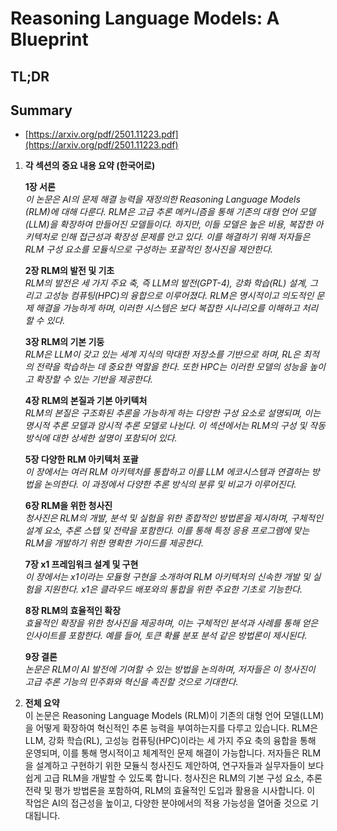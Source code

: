 # Reasoning Language Models: A Blueprint
## TL;DR
## Summary
- [https://arxiv.org/pdf/2501.11223.pdf](https://arxiv.org/pdf/2501.11223.pdf)

1. **각 섹션의 중요 내용 요약 (한국어로)**

   **1장 서론**  
   *이 논문은 AI의 문제 해결 능력을 재정의한 Reasoning Language Models (RLM)에 대해 다룬다. RLM은 고급 추론 메커니즘을 통해 기존의 대형 언어 모델(LLM)을 확장하여 만들어진 모델들이다. 하지만, 이들 모델은 높은 비용, 복잡한 아키텍처로 인해 접근성과 확장성 문제를 안고 있다. 이를 해결하기 위해 저자들은 RLM 구성 요소를 모듈식으로 구성하는 포괄적인 청사진을 제안한다.*

   **2장 RLM의 발전 및 기초**  
   *RLM의 발전은 세 가지 주요 축, 즉 LLM의 발전(GPT-4), 강화 학습(RL) 설계, 그리고 고성능 컴퓨팅(HPC)의 융합으로 이루어졌다. RLM은 명시적이고 의도적인 문제 해결을 가능하게 하며, 이러한 시스템은 보다 복잡한 시나리오를 이해하고 처리할 수 있다.*

   **3장 RLM의 기본 기둥**  
   *RLM은 LLM이 갖고 있는 세계 지식의 막대한 저장소를 기반으로 하며, RL은 최적의 전략을 학습하는 데 중요한 역할을 한다. 또한 HPC는 이러한 모델의 성능을 높이고 확장할 수 있는 기반을 제공한다.*

   **4장 RLM의 본질과 기본 아키텍처**  
   *RLM의 본질은 구조화된 추론을 가능하게 하는 다양한 구성 요소로 설명되며, 이는 명시적 추론 모델과 암시적 추론 모델로 나뉜다. 이 섹션에서는 RLM의 구성 및 작동 방식에 대한 상세한 설명이 포함되어 있다.*

   **5장 다양한 RLM 아키텍처 포괄**  
   *이 장에서는 여러 RLM 아키텍처를 통합하고 이를 LLM 에코시스템과 연결하는 방법을 논의한다. 이 과정에서 다양한 추론 방식의 분류 및 비교가 이루어진다.*

   **6장 RLM을 위한 청사진**  
   *청사진은 RLM의 개발, 분석 및 실험을 위한 종합적인 방법론을 제시하며, 구체적인 설계 요소, 추론 스텝 및 전략을 포함한다. 이를 통해 특정 응용 프로그램에 맞는 RLM을 개발하기 위한 명확한 가이드를 제공한다.*

   **7장 x1 프레임워크 설계 및 구현**  
   *이 장에서는 x1이라는 모듈형 구현을 소개하여 RLM 아키텍처의 신속한 개발 및 실험을 지원한다. x1은 클라우드 배포와의 통합을 위한 주요한 기초로 기능한다.*

   **8장 RLM의 효율적인 확장**  
   *효율적인 확장을 위한 청사진을 제공하며, 이는 구체적인 분석과 사례를 통해 얻은 인사이트를 포함한다. 예를 들어, 토큰 확률 분포 분석 같은 방법론이 제시된다.*

   **9장 결론**  
   *논문은 RLM이 AI 발전에 기여할 수 있는 방법을 논의하며, 저자들은 이 청사진이 고급 추론 기능의 민주화와 혁신을 촉진할 것으로 기대한다.*

2. **전체 요약**  
이 논문은 Reasoning Language Models (RLM)이 기존의 대형 언어 모델(LLM)을 어떻게 확장하여 혁신적인 추론 능력을 부여하는지를 다루고 있습니다. RLM은 LLM, 강화 학습(RL), 고성능 컴퓨팅(HPC)이라는 세 가지 주요 축의 융합을 통해 운영되며, 이를 통해 명시적이고 체계적인 문제 해결이 가능합니다. 저자들은 RLM을 설계하고 구현하기 위한 모듈식 청사진도 제안하여, 연구자들과 실무자들이 보다 쉽게 고급 RLM을 개발할 수 있도록 합니다. 청사진은 RLM의 기본 구성 요소, 추론 전략 및 평가 방법론을 포함하여, RLM의 효율적인 도입과 활용을 시사합니다. 이 작업은 AI의 접근성을 높이고, 다양한 분야에서의 적용 가능성을 열어줄 것으로 기대됩니다.